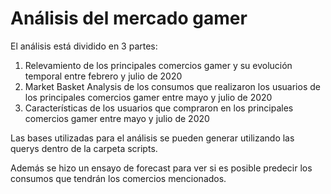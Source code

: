# Análisis del mercado gamer

El análisis está dividido en 3 partes:

1. Relevamiento de los principales comercios gamer y su evolución temporal entre febrero y julio de 2020
2. Market Basket Analysis de los consumos que realizaron los usuarios de los principales comercios gamer entre mayo y julio de 2020
3. Características de los usuarios que compraron en los principales comercios gamer entre mayo y julio de 2020

Las bases utilizadas para el análisis se pueden generar utilizando las querys dentro de la carpeta scripts.

Además se hizo un ensayo de forecast para ver si es posible predecir los consumos que tendrán los comercios mencionados.